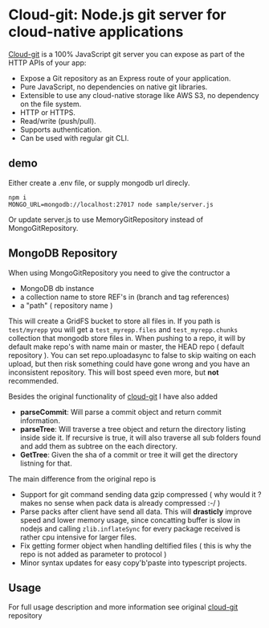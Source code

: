 # Cloud-git: Node.js git server for cloud-native applications

[Cloud-git](https://fusebit.io/blog/make-git-your-api/) is a 100% JavaScript git server you can expose as part of the HTTP APIs of your app: 

* Expose a Git repository as an Express route of your application. 
* Pure JavaScript, no dependencies on native git libraries. 
* Extensible to use any cloud-native storage like AWS S3, no dependency on the file system. 
* HTTP or HTTPS.
* Read/write (push/pull). 
* Supports authentication.
* Can be used with regular git CLI.

## demo
Either create a .env file, or supply mongodb url direcly.
```
npm i
MONGO_URL=mongodb://localhost:27017 node sample/server.js
```
Or update server.js to use MemoryGitRepository instead of MongoGitRepository.

## MongoDB Repository
When using MongoGitRepository you need to give the contructor a 
- MongoDB db instance
- a collection name to store REF's in (branch and tag references)
- a "path" ( repository name )

This will create a GridFS bucket to store all files in. If you path is `test/myrepp` you will get a `test_myrepp.files` and `test_myrepp.chunks` collection that mongodb store files in.
When pushing to a repo, it will by default make repo's with name main or master, the HEAD repo ( default repository ).
You can set repo.uploadasync to false to skip waiting on each upload, but then risk something could have gone wrong and you have an inconsistent repository. This will bost speed even more, but **not** recommended.

Besides the original functionality of [cloud-git](https://github.com/fusebit/cloud-git) I have also added 
 - **parseCommit**: Will parse a commit object and return commit information.
 - **parseTree**: Will traverse a tree object and return the directory listing inside side it. If recursive is true, it will also traverse all sub folders found and add them as subtree on the each directory.
 - **GetTree**: Given the sha of a commit or tree it will get the directory listning for that.

The main difference from the original repo is
 - Support for git command sending data gzip compressed ( why would it ? makes no sense when pack data is already compressed :-/ )
 - Parse packs after client have send all data. This will **drasticly** improve speed and lower memory usage, since concatting buffer is slow in nodejs and calling `zlib.inflateSync` for every package received is rather cpu intensive for larger files.
 - Fix getting former object when handling deltified files ( this is why the repo is not added as parameter to protocol )
 - Minor syntax updates for easy copy'b'paste into typescript projects.

## Usage
For full usage description and more information see original [cloud-git](https://github.com/fusebit/cloud-git) repository
